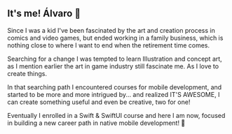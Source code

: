## It's me! Álvaro 👋

Since I was a kid I've been fascinated by the art and creation process in comics and video games, but ended working in a family business, which is nothing close to where I want to end when the retirement time comes.

Searching for a change I was tempted to learn Illustration and concept art, as I mention earlier the art in game industry still fascinate me. As I love to create things.

In that searching path I encountered courses for mobile development, and started to be more and more intrigued by... and realized IT'S AWESOME, I can create something useful and even be creative, two for one!

Eventually I enrolled in a Swift & SwiftUI course and here I am now, focused in building a new career path in native mobile development! 🥳
